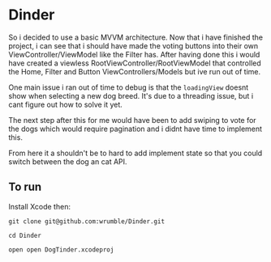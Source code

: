 # Dinder

So i decided to use a basic MVVM architecture. Now that i have finished the project, i can see that i should have made the voting buttons into their own ViewController/ViewModel like the Filter has. After having done this i would have created a viewless RootViewController/RootViewModel that controlled the Home, Filter and Button ViewControllers/Models but ive run out of time.

One main issue i ran out of time to debug is that the `loadingView` doesnt show when selecting a new dog breed. It's due to a threading issue, but i cant figure out how to solve it yet.

The next step after this for me would have been to add swiping to vote for the dogs which would require pagination and i didnt have time to implement this.

From here it a shouldn't be to hard to add implement state so that you could switch between the dog an cat API.

## To run

Install Xcode then:

`git clone git@github.com:wrumble/Dinder.git`

`cd Dinder` 

`open open DogTinder.xcodeproj`
